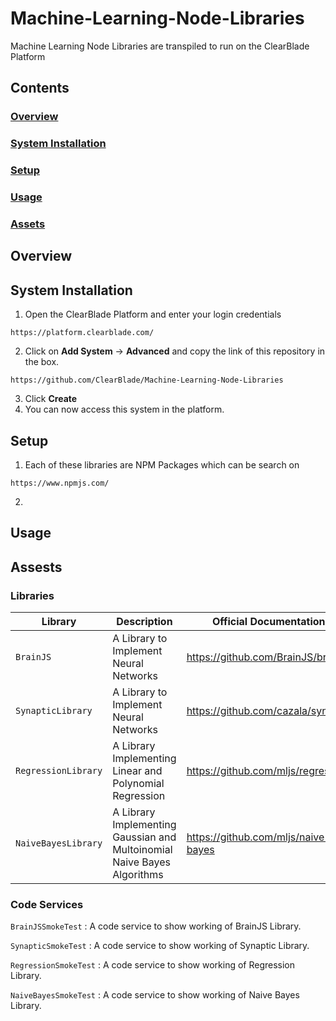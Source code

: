 # Machine-Learning-Node-Libraries
Machine Learning Node Libraries are transpiled to run on the ClearBlade Platform

## Contents

### [Overview](#overview-1)
### [System Installation](#system-installation)
### [Setup](#setup-1)
### [Usage](#usage-1)
### [Assets](#assets-1)

## Overview

## System Installation

1. Open the ClearBlade Platform and enter your login credentials
```
https://platform.clearblade.com/
```
2. Click on **Add System** -> **Advanced** and copy the link of this repository in the box.
```
https://github.com/ClearBlade/Machine-Learning-Node-Libraries
```
3. Click **Create**
4. You can now access this system in the platform.

## Setup

1. Each of these libraries are NPM Packages which can be search on 
```
https://www.npmjs.com/

```
2. 

## Usage

## Assests

### Libraries 

| Library  | Description  | Official Documentation |   
|---|---|---|
| ``` BrainJS ```  | A Library to Implement Neural Networks | https://github.com/BrainJS/brain.js  |   
| ``` SynapticLibrary ``` | A Library to Implement Neural Networks  | https://github.com/cazala/synaptic  | 
| ``` RegressionLibrary ```  | A Library Implementing Linear and Polynomial Regression  | https://github.com/mljs/regression  | 
| ``` NaiveBayesLibrary ```  | A Library Implementing Gaussian and Multoinomial Naive Bayes Algorithms  | https://github.com/mljs/naive-bayes  | 

### Code Services

``` BrainJSSmokeTest ``` : A code service to show working of BrainJS Library.

``` SynapticSmokeTest ``` : A code service to show working of Synaptic Library.

``` RegressionSmokeTest ``` : A code service to show working of Regression Library.

``` NaiveBayesSmokeTest ``` : A code service to show working of Naive Bayes Library.
